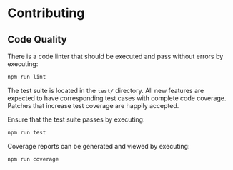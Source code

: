 # Contributing

## Code Quality

There is a code linter that should be executed and pass without errors by executing:

```bash
npm run lint
```

The test suite is located in the `test/` directory. All new features are
expected to have corresponding test cases with complete code coverage. Patches
that increase test coverage are happily accepted.

Ensure that the test suite passes by executing:

```bash
npm run test
```

Coverage reports can be generated and viewed by executing:

```bash
npm run coverage
```
